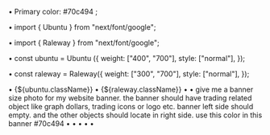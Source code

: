 • Primary color: #70c494 ;

• import { Ubuntu } from "next/font/google";

• import { Raleway } from "next/font/google";

• const ubuntu = Ubuntu ({ weight: ["400", "700"], style: ["normal"], });

• const raleway = Raleway({ weight: ["300", "700"], style: ["normal"], });

 • {${ubuntu.className}}
• {${raleway.className}}
• 
• give me a banner size photo for my website banner. the banner should have trading related object like graph dollars, trading icons or logo etc. banner left side should empty. and the other objects should locate in right side. 
use this color  in this banner #70c494
• 
• 
• 
• 
• 



